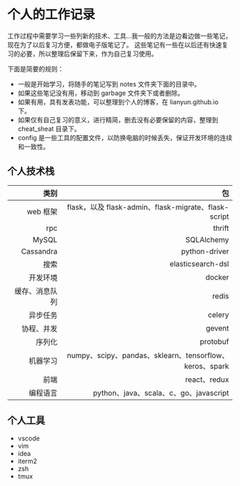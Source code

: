 个人的工作记录
=============

工作过程中需要学习一些列新的技术、工具...我一般的方法是边看边做一些笔记，现在为了以后复习方便，都做电子版笔记了。
这些笔记有一些在以后还有快速复习的必要，所以整理后保留下来，作为自己复习使用。

下面是简要的规则：

+ 一般是开始学习，将随手的笔记写到 notes 文件夹下面的目录中。
+ 如果这些笔记没有用，移动到 garbage 文件夹下或者删除。
+ 如果有用，具有发表功能，可以整理到个人的博客，在 lianyun.github.io 下。
+ 如果仅有自己复习的意义，进行精简，删去没有必要保留的内容，整理到 cheat_sheat 目录下。
+ config 是一些工具的配置文件，以防换电脑的时候丢失，保证开发环境的连续和一致性。

## 个人技术栈

| 类别 | 包 |
| ---: | ---: |
| web 框架 | flask，以及 flask-admin、flask-migrate、flask-script |
| rpc | thrift |
| MySQL | SQLAlchemy |
| Cassandra | python-driver |
| 搜索 | elasticsearch-dsl |
| 开发环境 | docker |
| 缓存、消息队列 | redis |
| 异步任务 | celery |
| 协程、并发 | gevent |
| 序列化 | protobuf |
| 机器学习 | numpy、scipy、pandas、sklearn、tensorflow、keros、spark |
| 前端 | react、redux |
| 编程语言 | python、java、scala、c、go、javascript |

## 个人工具

+ vscode
+ vim
+ idea
+ iterm2
+ zsh
+ tmux


